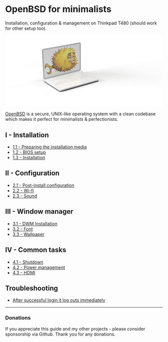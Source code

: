 # OpenBSD for minimalists 

Installation, configuration & management on Thinkpad T480 (should work for other setup too).

![](readme.png)

[OpenBSD](https://www.openbsd.org/) is a secure, UNIX-like operating system with a clean codebase which makes it perfect for minimalists & perfectionists.


## I - Installation

- [1.1 - Preparing the installation media](/installation/01-usb-stick.md)
- [1.2 - BIOS setup](/installation/02-bios-setup.md)
- [1.3 - Installation](/installation/03-installation.md)

## II - Configuration
- [2.1 - Post-install configuration](/configuration/01-post-install.md)
- [2.2 - Wi-fi](/configuration/02-wifi.md)
- [2.3 - Sound](/configuration/03-sound.md)

## III - Window manager
- [3.1 - DWM Installation](/dwm/01-dwm-installation.md)
- [3.2 - Font](/dwm/02-font.md)
- [3.3 - Wallpaper](/dwm/03-wallpaper.md)

## IV - Common tasks
- [4.1 - Shutdown](/tasks/01-shutdown.md)
- [4.2 - Power management](/tasks/02-power-management.md)
- [4.3 - HDMI](/tasks/03-hdmi.md)

## Troubleshooting
- [After successful login it log outs immediately](/troubleshooting/01-x-logout.md)
 
---

### Donations

If you appreciate this guide and my other projects - please consider sponsorship via Github. Thank you for any donations.